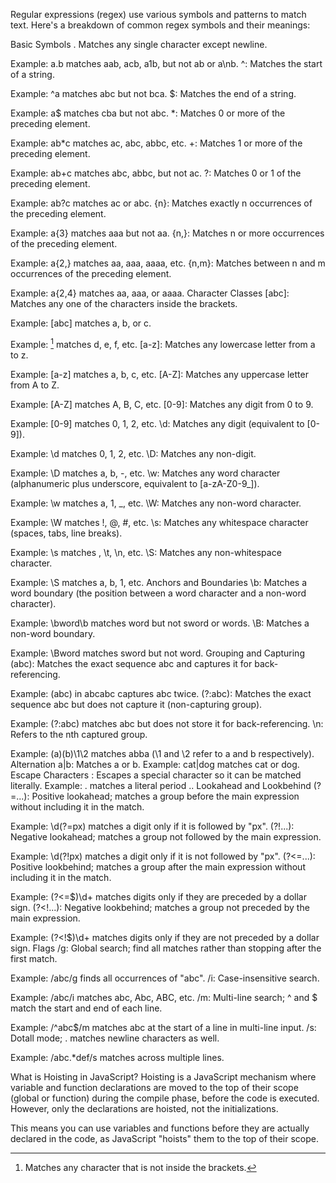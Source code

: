 Regular expressions (regex) use various symbols and patterns to match text. Here's a breakdown of common regex symbols and their meanings:

Basic Symbols
. Matches any single character except newline.

Example: a.b matches aab, acb, a1b, but not ab or a\nb.
^: Matches the start of a string.

Example: ^a matches abc but not bca.
$: Matches the end of a string.

Example: a$ matches cba but not abc.
\*: Matches 0 or more of the preceding element.

Example: ab\*c matches ac, abc, abbc, etc.
+: Matches 1 or more of the preceding element.

Example: ab+c matches abc, abbc, but not ac.
?: Matches 0 or 1 of the preceding element.

Example: ab?c matches ac or abc.
{n}: Matches exactly n occurrences of the preceding element.

Example: a{3} matches aaa but not aa.
{n,}: Matches n or more occurrences of the preceding element.

Example: a{2,} matches aa, aaa, aaaa, etc.
{n,m}: Matches between n and m occurrences of the preceding element.

Example: a{2,4} matches aa, aaa, or aaaa.
Character Classes
[abc]: Matches any one of the characters inside the brackets.

Example: [abc] matches a, b, or c.
[^abc]: Matches any character that is not inside the brackets.

Example: [^abc] matches d, e, f, etc.
[a-z]: Matches any lowercase letter from a to z.

Example: [a-z] matches a, b, c, etc.
[A-Z]: Matches any uppercase letter from A to Z.

Example: [A-Z] matches A, B, C, etc.
[0-9]: Matches any digit from 0 to 9.

Example: [0-9] matches 0, 1, 2, etc.
\d: Matches any digit (equivalent to [0-9]).

Example: \d matches 0, 1, 2, etc.
\D: Matches any non-digit.

Example: \D matches a, b, -, etc.
\w: Matches any word character (alphanumeric plus underscore, equivalent to [a-zA-Z0-9_]).

Example: \w matches a, 1, \_, etc.
\W: Matches any non-word character.

Example: \W matches !, @, #, etc.
\s: Matches any whitespace character (spaces, tabs, line breaks).

Example: \s matches , \t, \n, etc.
\S: Matches any non-whitespace character.

Example: \S matches a, b, 1, etc.
Anchors and Boundaries
\b: Matches a word boundary (the position between a word character and a non-word character).

Example: \bword\b matches word but not sword or words.
\B: Matches a non-word boundary.

Example: \Bword matches sword but not word.
Grouping and Capturing
(abc): Matches the exact sequence abc and captures it for back-referencing.

Example: (abc) in abcabc captures abc twice.
(?:abc): Matches the exact sequence abc but does not capture it (non-capturing group).

Example: (?:abc) matches abc but does not store it for back-referencing.
\n: Refers to the nth captured group.

Example: (a)(b)\1\2 matches abba (\1 and \2 refer to a and b respectively).
Alternation
a|b: Matches a or b.
Example: cat|dog matches cat or dog.
Escape Characters
\: Escapes a special character so it can be matched literally.
Example: \. matches a literal period ..
Lookahead and Lookbehind
(?=...): Positive lookahead; matches a group before the main expression without including it in the match.

Example: \d(?=px) matches a digit only if it is followed by "px".
(?!...): Negative lookahead; matches a group not followed by the main expression.

Example: \d(?!px) matches a digit only if it is not followed by "px".
(?<=...): Positive lookbehind; matches a group after the main expression without including it in the match.

Example: (?<=\$)\d+ matches digits only if they are preceded by a dollar sign.
(?<!...): Negative lookbehind; matches a group not preceded by the main expression.

Example: (?<!\$)\d+ matches digits only if they are not preceded by a dollar sign.
Flags
/g: Global search; find all matches rather than stopping after the first match.

Example: /abc/g finds all occurrences of "abc".
/i: Case-insensitive search.

Example: /abc/i matches abc, Abc, ABC, etc.
/m: Multi-line search; ^ and $ match the start and end of each line.

Example: /^abc$/m matches abc at the start of a line in multi-line input.
/s: Dotall mode; . matches newline characters as well.

Example: /abc.\*def/s matches across multiple lines.

What is Hoisting in JavaScript?
Hoisting is a JavaScript mechanism where variable and function declarations are moved to the top of their scope (global or function) during the compile phase, before the code is executed. However, only the declarations are hoisted, not the initializations.

This means you can use variables and functions before they are actually declared in the code, as JavaScript "hoists" them to the top of their scope.